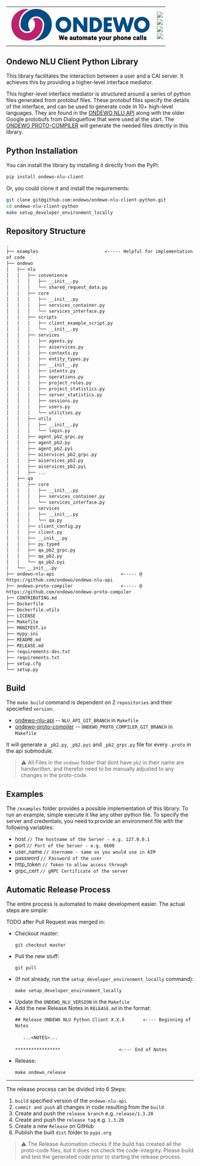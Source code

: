 <style>
  @media screen and (max-width: 770px) {
      table{
        background-color: black;
      }
  }
</style>
<table align="center">
  <tr>
    <td>
      <a href="https://ondewo.com/en/products/natural-language-understanding/">
        <img style="width: 40vw" src="https://raw.githubusercontent.com/ondewo/ondewo-logos/master/ondewo_we_automate_your_phone_calls.png"/>
      </a>
    </td>
    <td>
      <a href="https://www.linkedin.com/company/ondewo "><img style="width: 4vh" src="https://cdn-icons-png.flaticon.com/512/3536/3536505.png"></a>
      <br><a href="https://www.facebook.com/ondewo"><img style="width: 4vh" src="https://cdn-icons-png.flaticon.com/512/733/733547.png"></a>
      <br><a href="https://twitter.com/ondewo"><img style="width: 4vh" src="https://cdn-icons-png.flaticon.com/512/733/733579.png"> </a>
      <br><a href="https://www.instagram.com/ondewo.ai/"><img style="width: 4vh" src="https://cdn-icons-png.flaticon.com/512/174/174855.png"></a>
    </td>
  </tr>
</table>

## Ondewo NLU Client Python Library

This library facilitates the interaction between a user and a CAI server. It achieves this by providing a higher-level interface mediator.

This higher-level interface mediator is structured around a series of python files generated from protobuf files. These protobuf files specify the details of the interface, and can be used to generate code in 10+ high-level languages. They are found in the [ONDEWO NLU API](https://github.com/ondewo/ondewo-nlu-api) along with the older Google protobufs from Dialogueflow that were used at the start. The [ONDEWO PROTO-COMPILER](https://github.com/ondewo/ondewo-proto-compiler) will generate the needed files directly in this library.

## Python Installation
You can install the library by installing it directly from the PyPi:
```bash
pip install ondewo-nlu-client
```

Or, you could clone it and install the requirements:
```bash
git clone git@github.com:ondewo/ondewo-nlu-client-python.git
cd ondewo-nlu-client-python
make setup_developer_environment_locally
```
## Repository Structure

```
.
├── examples                         <----- Helpful for implementation of code
├── ondewo
│   ├── nlu
│   │   ├── convenience
│   │   │   ├── __init__.py
│   │   │   └── shared_request_data.py
│   │   ├── core
│   │   │   ├── __init__.py
│   │   │   ├── services_container.py
│   │   │   └── services_interface.py
│   │   ├── scripts
│   │   │   ├── client_example_script.py
│   │   │   └── __init__.py
│   │   ├── services
│   │   │   ├── agents.py
│   │   │   ├── aiservices.py
│   │   │   ├── contexts.py
│   │   │   ├── entity_types.py
│   │   │   ├── __init__.py
│   │   │   ├── intents.py
│   │   │   ├── operations.py
│   │   │   ├── project_roles.py
│   │   │   ├── project_statistics.py
│   │   │   ├── server_statistics.py
│   │   │   ├── sessions.py
│   │   │   ├── users.py
│   │   │   └── utilities.py
│   │   ├── utils
│   │   │   ├── __init__.py
│   │   │   └── login.py
│   │   ├── agent_pb2_grpc.py
│   │   ├── agent_pb2.py
│   │   ├── agent_pb2.pyi
│   │   ├── aiservices_pb2_grpc.py
│   │   ├── aiservices_pb2.py
│   │   ├── aiservices_pb2.pyi
│   │   ├── ...
│   ├── qa
│   │   ├── core
│   │   │   ├── __init__.py
│   │   │   ├── services_container.py
│   │   │   └── services_interface.py
│   │   ├── services
│   │   │   ├── __init__.py
│   │   │   └── qa.py
│   │   ├── client_config.py
│   │   ├── client.py
│   │   ├── __init__.py
│   │   ├── py.typed
│   │   ├── qa_pb2_grpc.py
│   │   ├── qa_pb2.py
│   │   └── qa_pb2.pyi
│   └── __init__.py
├── ondewo-nlu-api                         <----- @ https://github.com/ondewo/ondewo-nlu-api
├── ondewo-proto-compiler                  <----- @ https://github.com/ondewo/ondewo-proto-compiler
├── CONTRIBUTING.md
├── Dockerfile
├── Dockerfile.utils
├── LICENSE
├── Makefile
├── MANIFEST.in
├── mypy.ini
├── README.md
├── RELEASE.md
├── requirements-dev.txt
├── requirements.txt
├── setup.cfg
└── setup.py
```
## Build

The `make build` command is dependent on 2 `repositories` and their speciefied `version`:
  - [ondewo-nlu-api](https://github.com/ondewo/ondewo-nlu-api) -- `NLU_API_GIT_BRANCH` in `Makefile`
  - [ondewo-proto-compiler](https://github.com/ondewo/ondewo-proto-compiler) -- `ONDEWO_PROTO_COMPILER_GIT_BRANCH` in `Makefile`

It will generate a `_pb2.py`, `_pb2.pyi` and `_pb2_grpc.py` file for every `.proto` in the api submodule.

> :warning: All Files in the `ondewo` folder that dont have `pb2` in their name are handwritten, and therefor need to be manually adjusted to any changes in the proto-code.

## Examples

The `/examples` folder provides a possible implementation of this library. To run an example, simple execute it like any other python file. To specify the server and credentials, you need to provide an environment file with the following variables:
- host         `// The hostname of the Server - e.g. 127.0.0.1`
- port         `// Port of the Server - e.g. 6600`
- user_name    `// Username - same as you would use in AIM`
- password     `// Password of the user`
- http_token   `// Token to allow access through`
- grpc_cert    `// gRPC Certificate of the server`

## Automatic Release Process

The entire process is automated to make development easier. The actual steps are simple:

TODO after Pull Request was merged in:

 - Checkout master:
   ```shell
   git checkout master
   ```
 - Pull the new stuff:
   ```shell
   git pull
   ```
 - (If not already, run the `setup_developer_environment_locally` command):
   ```shell
   make setup_developer_environment_locally
   ```
 - Update the `ONDEWO_NLU_VERSION` in the `Makefile`
 - Add the new Release Notes in `RELEASE.md` in the format:
   ```
   ## Release ONDEWO NLU Python Client X.X.X       <---- Beginning of Notes

      ...<NOTES>...

   *****************                      <---- End of Notes
   ```
 - Release:
   ```shell
   make ondewo_release
   ```

---
The release process can be divided into 6 Steps:

1. `build` specified version of the `ondewo-nlu-api`
2. `commit and push` all changes in code resulting from the `build`
3. Create and push the `release branch` e.g. `release/1.3.20`
4. Create and push the `release tag` e.g. `1.3.20`
5. Create a new `Release` on GitHub
6. Publish the built `dist` folder to `pypi.org`

> :warning:  The Release Automation checks if the build has created all the proto-code files, but it does not check the code-integrity. Please build and test the generated code prior to starting the release process.
